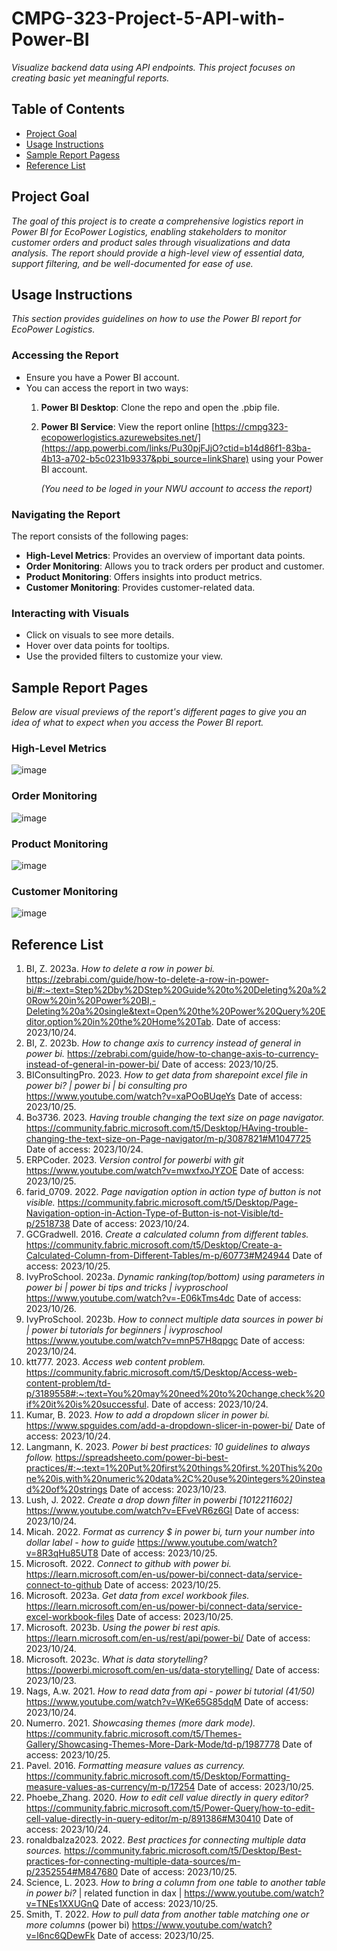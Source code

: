 # CMPG-323-Project-5-API-with-Power-BI
_Visualize backend data using API endpoints. This project focuses on creating basic yet meaningful reports._

## Table of Contents
- [Project Goal](#project-goal)
- [Usage Instructions](#usage-instructions)
- [Sample Report Pagess](#sample-report-pages)
- [Reference List](#reference-list)

## Project Goal

_The goal of this project is to create a comprehensive logistics report in Power BI for EcoPower Logistics, enabling stakeholders to monitor customer orders and product sales through visualizations and data analysis. The report should provide a high-level view of essential data, support filtering, and be well-documented for ease of use._

## Usage Instructions
_This section provides guidelines on how to use the Power BI report for EcoPower Logistics._

### Accessing the Report
- Ensure you have a Power BI account.
- You can access the report in two ways:
  1. **Power BI Desktop**: Clone the repo and open the .pbip file.
  2. **Power BI Service**: View the report online [https://cmpg323-ecopowerlogistics.azurewebsites.net/](https://app.powerbi.com/links/Pu30pjFJjO?ctid=b14d86f1-83ba-4b13-a702-b5c0231b9337&pbi_source=linkShare) using your Power BI account.

     _(You need to be loged in your NWU account to access the report)_

### Navigating the Report
The report consists of the following pages:
- **High-Level Metrics**: Provides an overview of important data points.
- **Order Monitoring**: Allows you to track orders per product and customer.
- **Product Monitoring**: Offers insights into product metrics.
- **Customer Monitoring**: Provides customer-related data.

### Interacting with Visuals
- Click on visuals to see more details.
- Hover over data points for tooltips.
- Use the provided filters to customize your view.
   

## Sample Report Pages
_Below are visual previews of the report's different pages to give you an idea of what to expect when you access the Power BI report._

### **High-Level Metrics**
![image](https://github.com/Albert-Willemse/CMPG-323-Project-5-38205742/assets/112475881/f4c458b9-15c0-47cd-96df-ffd0f62d6c8c)


### **Order Monitoring**
![image](https://github.com/Albert-Willemse/CMPG-323-Project-5-38205742/assets/112475881/b6b543f8-43c6-4a97-86e5-6994b6c879e7)


### **Product Monitoring**
![image](https://github.com/Albert-Willemse/CMPG-323-Project-5-38205742/assets/112475881/f805b52d-ebed-4d30-b27d-f97c20975ee1)

### **Customer Monitoring**
![image](https://github.com/Albert-Willemse/CMPG-323-Project-5-38205742/assets/112475881/172ad26b-a7a2-4266-8d36-de5465bd23b6)




## Reference List

1. BI, Z. 2023a. _How to delete a row in power bi._ https://zebrabi.com/guide/how-to-delete-a-row-in-power-bi/#:~:text=Step%2Dby%2DStep%20Guide%20to%20Deleting%20a%20Row%20in%20Power%20BI,-Deleting%20a%20single&text=Open%20the%20Power%20Query%20Editor,option%20in%20the%20Home%20Tab. Date of access: 2023/10/24.
2. BI, Z. 2023b. _How to change axis to currency instead of general in power bi._ https://zebrabi.com/guide/how-to-change-axis-to-currency-instead-of-general-in-power-bi/ Date of access: 2023/10/25.
3. BIConsultingPro. 2023. _How to get data from sharepoint excel file in power bi? | power bi | bi consulting pro_ https://www.youtube.com/watch?v=xaPOoBUqeYs Date of access: 2023/10/25.
4. Bo3736. 2023. _Having trouble changing the text size on page navigator._ https://community.fabric.microsoft.com/t5/Desktop/HAving-trouble-changing-the-text-size-on-Page-navigator/m-p/3087821#M1047725 Date of access: 2023/10/24.
5. ERPCoder. 2023. _Version control for powerbi with git_ https://www.youtube.com/watch?v=mwxfxoJYZOE Date of access: 2023/10/25.
6. farid_0709. 2022. _Page navigation option in action type of button is not visible._ https://community.fabric.microsoft.com/t5/Desktop/Page-Navigation-option-in-Action-Type-of-Button-is-not-Visible/td-p/2518738 Date of access: 2023/10/24.
7. GCGradwell. 2016. _Create a calculated column from different tables._ https://community.fabric.microsoft.com/t5/Desktop/Create-a-Calculated-Column-from-Different-Tables/m-p/60773#M24944 Date of access: 2023/10/25.
8. IvyProSchool. 2023a. _Dynamic ranking(top/bottom) using parameters in power bi | power bi tips and tricks | ivyproschool_ https://www.youtube.com/watch?v=-E06kTms4dc Date of access: 2023/10/26.
9. IvyProSchool. 2023b. _How to connect multiple data sources in power bi | power bi tutorials for beginners | ivyproschool_ https://www.youtube.com/watch?v=mnP57H8qpgc Date of access: 2023/10/24.
10. ktt777. 2023. _Access web content problem._ https://community.fabric.microsoft.com/t5/Desktop/Access-web-content-problem/td-p/3189558#:~:text=You%20may%20need%20to%20change,check%20if%20it%20is%20successful. Date of access: 2023/10/24.
11. Kumar, B. 2023. _How to add a dropdown slicer in power bi._ https://www.spguides.com/add-a-dropdown-slicer-in-power-bi/ Date of access: 2023/10/24.
12. Langmann, K. 2023. _Power bi best practices: 10 guidelines to always follow._ https://spreadsheeto.com/power-bi-best-practices/#:~:text=1%20Put%20first%20things%20first.%20This%20one%20is,with%20numeric%20data%2C%20use%20integers%20instead%20of%20strings Date of access: 2023/10/23.
13. Lush, J. 2022. _Create a drop down filter in powerbi [1012211602]_ https://www.youtube.com/watch?v=EFveVR6z6GI Date of access: 2023/10/24.
14. Micah. 2022. _Format as currency $ in power bi, turn your number into dollar label - how to guide_ https://www.youtube.com/watch?v=8R3qHu85UT8 Date of access: 2023/10/25.
15. Microsoft. 2022. _Connect to github with power bi._ https://learn.microsoft.com/en-us/power-bi/connect-data/service-connect-to-github Date of access: 2023/10/25.
16. Microsoft. 2023a. _Get data from excel workbook files._ https://learn.microsoft.com/en-us/power-bi/connect-data/service-excel-workbook-files Date of access: 2023/10/25.
17. Microsoft. 2023b. _Using the power bi rest apis._ https://learn.microsoft.com/en-us/rest/api/power-bi/ Date of access: 2023/10/24.
18. Microsoft. 2023c. _What is data storytelling?_ https://powerbi.microsoft.com/en-us/data-storytelling/ Date of access: 2023/10/23.
19. Nags, A.w. 2021. _How to read data from api - power bi tutorial (41/50)_ https://www.youtube.com/watch?v=WKe65G85dqM Date of access: 2023/10/24.
20. Numerro. 2021. _Showcasing themes (more dark mode)._ https://community.fabric.microsoft.com/t5/Themes-Gallery/Showcasing-Themes-More-Dark-Mode/td-p/1987778 Date of access: 2023/10/25.
21. Pavel. 2016. _Formatting measure values as currency._ https://community.fabric.microsoft.com/t5/Desktop/Formatting-measure-values-as-currency/m-p/17254 Date of access: 2023/10/25.
22. Phoebe_Zhang. 2020. _How to edit cell value directly in query editor?_ https://community.fabric.microsoft.com/t5/Power-Query/how-to-edit-cell-value-directly-in-query-editor/m-p/891386#M30410 Date of access: 2023/10/24.
23. ronaldbalza2023. 2022. _Best practices for connecting multiple data sources._ https://community.fabric.microsoft.com/t5/Desktop/Best-practices-for-connecting-multiple-data-sources/m-p/2352554#M847680 Date of access: 2023/10/25.
24. Science, L. 2023. _How to bring a column from one table to another table in power bi?_ | related function in dax | https://www.youtube.com/watch?v=TNEs1XXUGnQ Date of access: 2023/10/25.
25. Smith, T. 2022. _How to pull data from another table matching one or more columns_ (power bi) https://www.youtube.com/watch?v=l6nc6QDewFk Date of access: 2023/10/25.





